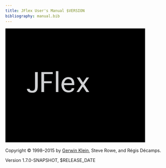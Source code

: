 ```yaml
---
title: JFlex User's Manual $VERSION
bibliography: manual.bib
---
```


<!-- TODO: add HTML/CSS formatting -->

![](jflex-black.png)

Copyright © 1998–2015 by 
[Gerwin Klein](http://www.doclsf.de), Steve Rowe, and Régis Décamps.

Version 1.7.0-SNAPSHOT, $RELEASE_DATE

